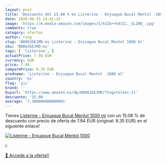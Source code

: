 ```yaml
---
layout: post
title: 'Descuento del 15.08 % en Listerine - Enjuague Bucal Mentol  1000 '
date: 2020-06-15 14:41:32
image: 'https://m.media-amazon.com/images/I/41Ib++h41CL._SL200_.jpg'
comments: true
category: ofertas
author: ring
slug: 'B0063GEJM0-es Listerine - Enjuague Bucal Mentol 1000 ml'
sku: 'B0063GEJM0-es'
tags: [ 'listerine', ]
actualPrice: 7.94 EUR
currency: EUR
price: 7.94
comparePrice: 9.35 EUR
prodname: 'Listerine - Enjuague Bucal Mentol  1000 ml'
country: 'es'
flag: '🇪🇸'
brand: ''
buyurl: 'https://www.amazon.es/dp/B0063GEJM0/?tag=tolees-21'
descuento: '15.08'
average: '7.380000000000001'
---
```


Tienes [Listerine - Enjuague Bucal Mentol  1000 ml](https://www.amazon.es/dp/B0063GEJM0/?tag=tolees-21) con un 15.08 % de descuento con precio de oferta de 7.94 EUR (original: 9.35 EUR) en el siguiente enlace!

[![Listerine - Enjuague Bucal Mentol  1000 ](https://m.media-amazon.com/images/I/41Ib++h41CL._SL200_.jpg)](https://www.amazon.es/dp/B0063GEJM0/?tag=tolees-21)

ℹ️:


[🛒 Accede a la oferta!!](https://www.amazon.es/dp/B0063GEJM0/?tag=tolees-21)
